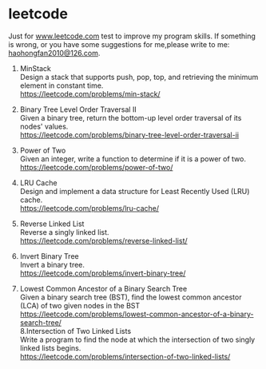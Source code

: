 # leetcode
Just for www.leetcode.com test to improve my program skills. If something is wrong, or you have some suggestions for me,please write to me: haohongfan2010@126.com. 

    
1. MinStack   
	Design a stack that supports push, pop, top, and retrieving the minimum element in constant time.  
	https://leetcode.com/problems/min-stack/
	   
2. Binary Tree Level Order Traversal II  
	Given a binary tree, return the bottom-up level order traversal of its nodes' values.    
	https://leetcode.com/problems/binary-tree-level-order-traversal-ii  
    
3. Power of Two   
	Given an integer, write a function to determine if it is a power of two.   
	https://leetcode.com/problems/power-of-two/

4. LRU Cache   
	Design and implement a data structure for Least Recently Used (LRU) cache.   
	https://leetcode.com/problems/lru-cache/   

5. Reverse Linked List  
	Reverse a singly linked list.   
	https://leetcode.com/problems/reverse-linked-list/    

6. Invert Binary Tree   
	Invert a binary tree.    
	https://leetcode.com/problems/invert-binary-tree/    
7. Lowest Common Ancestor of a Binary Search Tree  
	Given a binary search tree (BST), find the lowest common ancestor (LCA) of two given nodes in the BST  
	https://leetcode.com/problems/lowest-common-ancestor-of-a-binary-search-tree/    
8.Intersection of Two Linked Lists  
	Write a program to find the node at which the intersection of two singly linked lists begins.  
	https://leetcode.com/problems/intersection-of-two-linked-lists/   
